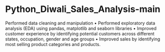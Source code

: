 # Python_Diwali_Sales_Analysis-main
 Performed data cleaning and manipulation • Performed exploratory data analysis (EDA) using pandas, matplotlib and seaborn libraries • Improved customer experience by identifying potential customers across different states, occupation, gender and age groups • Improved sales by identifying most selling product categories and products.
